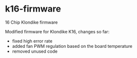 k16-firmware
============

16 Chip Klondike firmware

Modified firmware for Klondike K16, changes so far:

- fixed high error rate
- added fan PWM regulation based on the board temperature
- removed unused code
